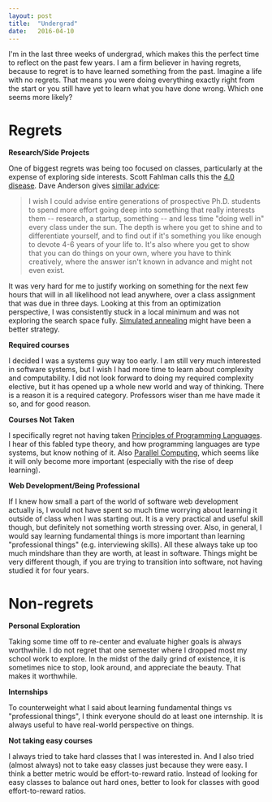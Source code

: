 ```yaml
---
layout: post
title:  "Undergrad"
date:   2016-04-10
---
```


I'm in the last three weeks of undergrad, which makes this the perfect time to reflect on the past few years. I am a firm believer in having regrets, because to regret is to have learned something from the past. Imagine a life with no regrets. That means you were doing everything exactly right from the start or you still have yet to learn what you have done wrong. Which one seems more likely?

# Regrets

__Research/Side Projects__

One of biggest regrets was being too focused on classes, particularly at the expense of exploring side interests. Scott Fahlman calls this the [4.0 disease][scottfahlman]. Dave Anderson gives [similar advice][dga]:

> I wish I could advise entire generations of prospective Ph.D. students to spend more effort going deep into something that really interests them -- research, a startup, something -- and less time "doing well in" every class under the sun.  The depth is where you get to shine and to differentiate yourself, and to find out if it's something you like enough to devote 4-6 years of your life to.  It's also where you get to show that you can do things on your own, where you have to think creatively, where the answer isn't known in advance and might not even exist.

It was very hard for me to justify working on something for the next few hours that will in all likelihood not lead anywhere, over a class assignment that was due in three days. Looking at this from an optimization perspective,
I was consistently stuck in a local minimum and was not exploring the search space fully. [Simulated annealing][simanneal] might have been a better strategy.

__Required courses__

I decided I was a systems guy way too early. I am still very much interested in software systems, but I wish I had more time to learn about complexity and computability. I did not look forward to doing my required complexity elective, but it has opened up a whole new world and way of thinking. There is a reason it is a required category. Professors wiser than me have made it so, and for good reason.
  
__Courses Not Taken__

I specifically regret not having taken [Principles of Programming Languages][15312]. I hear of this fabled type theory, and how programming languages are type systems, but know nothing of it. Also [Parallel Computing][15418], which seems like it will only become more important (especially with the rise of deep learning).

__Web Development/Being Professional__

If I knew how small a part of the world of software web development actually is, I would not have spent so much time worrying about learning it outside of class when I was starting out. It is a very practical and useful skill though, but definitely not something worth stressing over. Also, in general, I would say learning fundamental things is more important than learning "professional things" (e.g. interviewing skills). All these always take up too much mindshare than they are worth, at least in software. Things might be very different though, if you are trying to transition into software, not having studied it for four years.

# Non-regrets

__Personal Exploration__

Taking some time off to re-center and evaluate higher goals is always worthwhile. I do not regret that one semester where I dropped most my school work to explore. In the midst of the daily grind of existence, it is sometimes nice to stop, look around, and appreciate the beauty. That makes it worthwhile.

__Internships__

To counterweight what I said about learning fundamental things vs "professional things", I think everyone should do at least one internship. It is always useful to have real-world perspective on things.
  
__Not taking easy courses__

I always tried to take hard classes that I was interested in. And I also tried (almost always) not to take easy classes just because they were easy. I think a better metric would be effort-to-reward ratio. Instead of looking for easy classes to balance out hard ones, better to look for classes with good effort-to-reward ratios.

[scottfahlman]: https://www.quora.com/How-can-I-earn-a-4-0-GPA-at-Carnegie-Mellon-University
[dga]: http://da-data.blogspot.com/2015/03/reflecting-on-cs-graduate-admissions.html
[simanneal]: https://en.wikipedia.org/wiki/Simulated_annealing
[15312]: https://www.cs.cmu.edu/~rwh/courses/ppl/phil.html
[15418]: http://15418.courses.cs.cmu.edu
